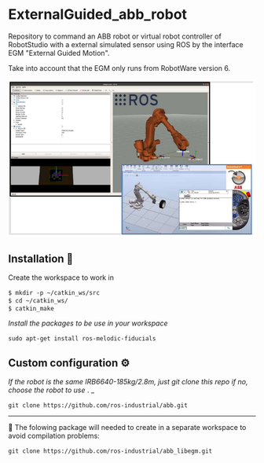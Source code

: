 # ExternalGuided_abb_robot
Repository to command an ABB robot or virtual robot controller of RobotStudio with a external simulated sensor using ROS by the interface EGM "External Guided Motion".

Take into account that the EGM only runs from RobotWare version 6. 

![ROS external guiding of a virtual controller robot using EGM](https://github.com/esdalar/ExternalGuided_abb_robot/blob/main/external_guided_app_ROS_RobotStudio.png)

## Installation 🔧

Create the workspace to work in

```
$ mkdir -p ~/catkin_ws/src
$ cd ~/catkin_ws/
$ catkin_make
```

_Install the packages to be use in your workspace_

```
sudo apt-get install ros-melodic-fiducials
```
## Custom configuration ⚙️

_If the robot is the same IRB6640-185kg/2.8m, just git clone this repo_
_if no,  choose the robot to use_ .
_

```
git clone https://github.com/ros-industrial/abb.git
```

********************************

 📌 The folowing package will needed to create in a separate workspace to avoid compilation problems:

```
git clone https://github.com/ros-industrial/abb_libegm.git
```




